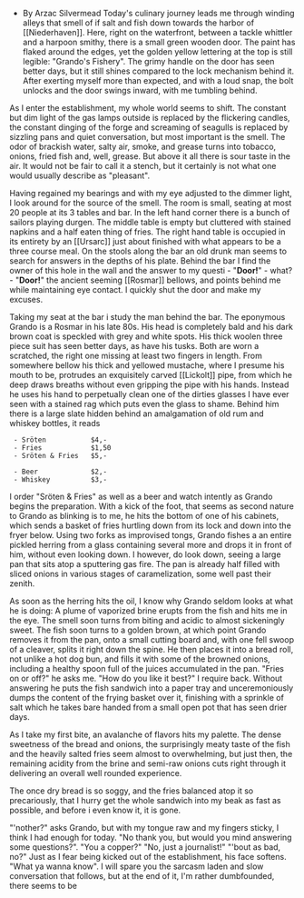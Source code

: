 - By Arzac Silvermead
Today's culinary journey leads me through winding alleys that smell of if salt and fish down towards the harbor of [[Niederhaven]]. Here, right on the waterfront, between a tackle whittler and a harpoon smithy, there is a small green wooden door. The paint has flaked around the edges, yet the golden yellow lettering at the top is still legible: "Grando's Fishery". The grimy handle on the door has seen better days, but it still shines compared to the lock mechanism behind it. After exerting myself more than expected, and with a loud snap, the bolt unlocks and the door swings inward, with me tumbling behind.

As I enter the establishment, my whole world seems to shift. The constant but dim light of the gas lamps outside is replaced by the flickering candles, the constant dinging of the forge and screaming of seagulls is replaced by sizzling pans and quiet conversation, but most important is the smell. The odor of brackish water, salty air, smoke, and grease turns into tobacco, onions, fried fish and, well, grease. But above it all there is sour taste in the air. It would not be fair to call it a stench, but it certainly is not what one would usually describe as "pleasant".

Having regained my bearings and with my eye adjusted to the dimmer light, I look around for the source of the smell. The room is small, seating at most 20 people at its 3 tables and bar. 
In the left hand corner there is a bunch of sailors playing durgen. 
The middle table is empty but cluttered with stained napkins and a half eaten thing of fries.
The right hand table is occupied in its entirety by an [[Ursarc]] just about finished with what appears to be a three course meal.
On the stools along the bar an old drunk man seems to search for answers in the depths of his plate. Behind the bar I find the owner of this hole in the wall and the answer to my questi - "**Door!**" - what? - "**Door!**" the ancient seeming [[Rosmar]] bellows, and points behind me while maintaining eye contact. I quickly shut the door and make my excuses.

Taking my seat at the bar i study the man behind the bar. The eponymous Grando is a Rosmar in his late 80s. His head is completely bald and his dark brown coat is speckled with grey and white spots. His thick woolen three piece suit has seen better days, as have his tusks. Both are worn a scratched, the right one missing at least two fingers in length. From somewhere bellow his thick and yellowed mustache, where I presume his mouth to be, protrudes an exquisitely carved [[Lickolt]] pipe, from which he deep draws breaths without even gripping the pipe with his hands. Instead he uses his hand to perpetually clean one of the dirties glasses I have ever seen with a stained rag which puts even the glass to shame. Behind him there is a large slate hidden behind an amalgamation of old rum and whiskey bottles, it reads
```
 - Sröten           $4,-
 - Fries            $1,50
 - Sröten & Fries   $5,-
 
 - Beer             $2,-
 - Whiskey          $3,-
```

I order "Sröten & Fries" as well as a beer and watch intently as Grando begins the preparation. With a kick of the foot, that seems as second nature to Grando as blinking is to me, he hits the bottom of one of his cabinets, which sends a basket of fries hurtling down from its lock and down into the fryer below. Using two forks as improvised tongs, Grando fishes a an entire pickled herring from a glass containing several more and drops it in front of him, without even looking down. I however, do look down, seeing a large pan that sits atop a sputtering gas fire. The pan is already half filled with sliced onions in various stages of caramelization, some well past their zenith.

As soon as the herring hits the oil, I know why Grando seldom looks at what he is doing: A plume of vaporized brine erupts from the fish and hits me in the eye. The smell soon turns from biting and acidic to almost sickeningly sweet. The fish soon turns to a golden brown, at which point Grando removes it from the pan, onto a small cutting board and, with one fell swoop of a cleaver, splits it right down the spine. He then places it into a bread roll, not unlike a hot dog bun, and fills it with some of the browned onions, including a healthy spoon full of the juices accumulated in the pan.
"Fries on or off?" he asks me. "How do you like it best?" I require back. Without answering he puts the fish sandwich into a paper tray and unceremoniously dumps the content of the frying basket over it, finishing with a sprinkle of salt which he takes bare handed from a small open pot that has seen drier days.

As I take my first bite, an avalanche of flavors hits my palette. The dense sweetness of the bread and onions, the surprisingly meaty taste of the fish and the heavily salted fries seem almost to overwhelming, but just then, the remaining acidity from the brine and semi-raw onions cuts right through it delivering an overall well rounded experience.

The once dry bread is so soggy, and the fries balanced atop it so precariously, that I hurry get the whole sandwich into my beak as fast as possible, and before i even know it, it is gone.

"'nother?" asks Grando, but with my tongue raw and my fingers sticky, I think I had enough for today. "No thank you, but would you mind answering some questions?". 
"You a copper?"
"No, just a journalist!"
"'bout as bad, no?"
Just as I fear being kicked out of the establishment, his face softens. "What ya wanna know".
I will spare you the sarcasm laden and slow conversation that follows, but at the end of it, I'm rather dumbfounded, there seems to be 